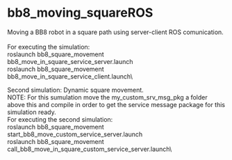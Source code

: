 # bb8_moving_squareROS
Moving a BB8 robot in a square path using server-client ROS comunication.\
\
For executing the simulation:\
	roslaunch bb8_square_movement bb8_move_in_square_service_server.launch\
	roslaunch bb8_square_movement bb8_move_in_square_service_client.launch\

Second simulation: Dynamic square movement.\
NOTE: For this sumulation move the my_custom_srv_msg_pkg a folder above this and compile
in order to get the service message package for this simulation ready.\
For executing the second simulation:\
	roslaunch bb8_square_movement start_bb8_move_custom_service_server.launch\
	roslaunch bb8_square_movement call_bb8_move_in_square_custom_service_server.launch\

